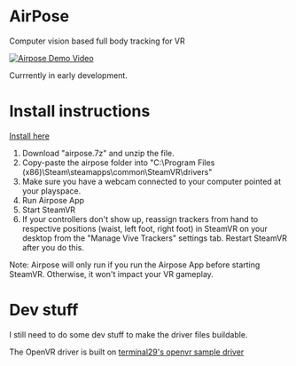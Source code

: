 # AirPose
 Computer vision based full body tracking for VR
 
[![Airpose Demo Video](https://img.youtube.com/vi/b5pe5vCh3a8/0.jpg)](https://www.youtube.com/watch?v=b5pe5vCh3a8)


Currrently in early development.

# Install instructions

[Install here](https://github.com/justinliang1020/AirPose/releases/tag/v0.1)
1. Download "airpose.7z" and unzip the file.
2. Copy-paste the airpose folder into "C:\Program Files (x86)\Steam\steamapps\common\SteamVR\drivers"
3. Make sure you have a webcam connected to your computer pointed at your playspace.
4. Run Airpose App
5. Start SteamVR
6. If your controllers don't show up, reassign trackers from hand to respective positions (waist, left foot, right foot) in SteamVR on your desktop from the "Manage Vive Trackers" settings tab. Restart SteamVR after you do this.

Note: Airpose will only run if you run the Airpose App before starting SteamVR. Otherwise, it won't impact your VR gameplay.

# Dev stuff

I still need to do some dev stuff to make the driver files buildable.

The OpenVR driver is built on [terminal29's openvr sample driver](https://github.com/terminal29/Simple-OpenVR-Driver-Tutorial)
